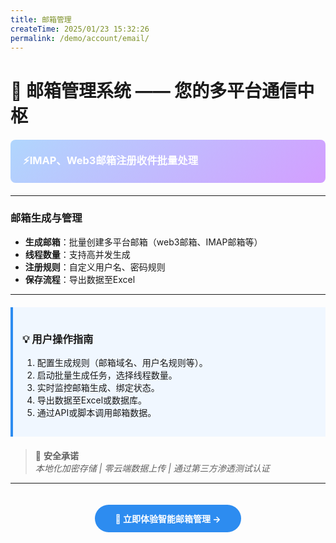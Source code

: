 ```yaml
---
title: 邮箱管理
createTime: 2025/01/23 15:32:26
permalink: /demo/account/email/
---
```

# 📧 **邮箱管理系统 —— 您的多平台通信中枢**

<div style="background: linear-gradient(135deg,rgb(176, 214, 253),rgb(211, 158, 255)); color: white; padding: 20px; border-radius: 8px; margin: 20px 0;">
  <h3 style="margin:0;">⚡IMAP、Web3邮箱注册收件批量处理</h3>
</div>

---


###  **邮箱生成与管理**
- **生成邮箱**：批量创建多平台邮箱（web3邮箱、IMAP邮箱等）
- **线程数量**：支持高并发生成
- **注册规则**：自定义用户名、密码规则
- **保存流程**：导出数据至Excel


---


<div style="border-left: 4px solid #2d8cf0; background: #f0f7ff; padding: 15px; margin: 20px 0;">
  <h3>💡 用户操作指南</h3>
  <ol>
    <li>配置生成规则（邮箱域名、用户名规则等）。</li>
    <li>启动批量生成任务，选择线程数量。</li>
    <li>实时监控邮箱生成、绑定状态。</li>
    <li>导出数据至Excel或数据库。</li>
    <li>通过API或脚本调用邮箱数据。</li>
  </ol>
</div>

> 🔐 **安全承诺**  
> _本地化加密存储 | 零云端数据上传 | 通过第三方渗透测试认证_

---

<center>
<a href="http://market.sktec.net/" 
   style="display: inline-block;
          background: #2d8cf0;
          color: white;
          padding: 12px 32px;
          border-radius: 25px;
          text-decoration: none;
          font-weight: bold;
          margin: 20px 0;">
  🚀 立即体验智能邮箱管理 →
</a>
</center>